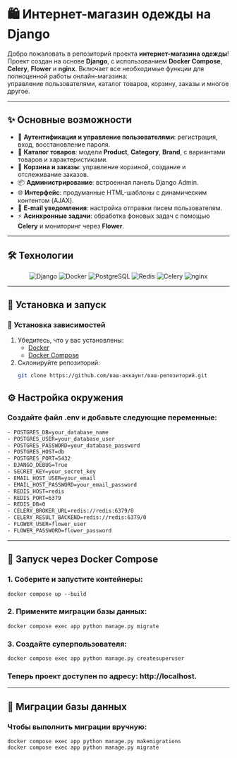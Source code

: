 # 🛍️ Интернет-магазин одежды на Django

Добро пожаловать в репозиторий проекта **интернет-магазина одежды**!  
Проект создан на основе **Django**, с использованием **Docker Compose**, **Celery**, **Flower** и **nginx**. Включает все необходимые функции для полноценной работы онлайн-магазина:  
управление пользователями, каталог товаров, корзину, заказы и многое другое.  

---

## ✨ Основные возможности

- 🔐 **Аутентификация и управление пользователями**: регистрация, вход, восстановление пароля.  
- 👗 **Каталог товаров**: модели **Product**, **Category**, **Brand**, с вариантами товаров и характеристиками.  
- 🛒 **Корзина и заказы**: управление корзиной, создание и отслеживание заказов.  
- 📦 **Администрирование**: встроенная панель Django Admin.  
- 🌐 **Интерфейс**: продуманные HTML-шаблоны с динамическим контентом (AJAX).  
- 📧 **E-mail уведомления**: настройка отправки писем пользователям.  
- ⚡ **Асинхронные задачи**: обработка фоновых задач с помощью **Celery** и мониторинг через **Flower**.  

---

## 🛠️ Технологии

<div align="center">
  <img src="https://img.shields.io/badge/Django-092E20?style=for-the-badge&logo=django&logoColor=white" alt="Django"/>
  <img src="https://img.shields.io/badge/Docker-2496ED?style=for-the-badge&logo=docker&logoColor=white" alt="Docker"/>
  <img src="https://img.shields.io/badge/PostgreSQL-336791?style=for-the-badge&logo=postgresql&logoColor=white" alt="PostgreSQL"/>
  <img src="https://img.shields.io/badge/Redis-DC382D?style=for-the-badge&logo=redis&logoColor=white" alt="Redis"/>
  <img src="https://img.shields.io/badge/Celery-37814A?style=for-the-badge&logo=celery&logoColor=white" alt="Celery"/>
  <img src="https://img.shields.io/badge/nginx-009639?style=for-the-badge&logo=nginx&logoColor=white" alt="nginx"/>
</div>


---

## 🚀 Установка и запуск

### 🔧 Установка зависимостей
1. Убедитесь, что у вас установлены:
   - [Docker](https://www.docker.com/)
   - [Docker Compose](https://docs.docker.com/compose/)
2. Склонируйте репозиторий:
   ```bash
   git clone https://github.com/ваш-аккаунт/ваш-репозиторий.git

## ⚙️ Настройка окружения
### Создайте файл .env и добавьте следующие переменные:
```bash
- POSTGRES_DB=your_database_name
- POSTGRES_USER=your_database_user
- POSTGRES_PASSWORD=your_database_password
- POSTGRES_HOST=db
- POSTGRES_PORT=5432
- DJANGO_DEBUG=True
- SECRET_KEY=your_secret_key
- EMAIL_HOST_USER=your_email
- EMAIL_HOST_PASSWORD=your_email_password
- REDIS_HOST=redis
- REDIS_PORT=6379
- REDIS_DB=0
- CELERY_BROKER_URL=redis://redis:6379/0
- CELERY_RESULT_BACKEND=redis://redis:6379/0
- FLOWER_USER=flower_user
- FLOWER_PASSWORD=flower_password
```
---
## 🐳 Запуск через Docker Compose

### 1. Соберите и запустите контейнеры:
```
docker compose up --build
```
### 2. Примените миграции базы данных:
````
docker compose exec app python manage.py migrate
````
### 3. Создайте суперпользователя:
````
docker compose exec app python manage.py createsuperuser
````
### Теперь проект доступен по адресу: http://localhost.

---
## 📜 Миграции базы данных

### Чтобы выполнить миграции вручную:
````
docker compose exec app python manage.py makemigrations
docker compose exec app python manage.py migrate
````




